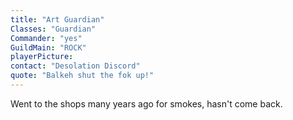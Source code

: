 ```yaml
---
title: "Art Guardian"
Classes: "Guardian"
Commander: "yes"
GuildMain: "ROCK"
playerPicture: 
contact: "Desolation Discord"
quote: "Balkeh shut the fok up!"
---
```


Went to the shops many years ago for smokes, hasn't come back.